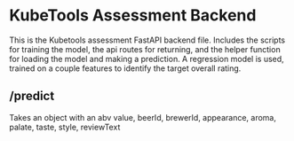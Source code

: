 # KubeTools Assessment Backend

This is the Kubetools assessment FastAPI backend file. Includes the scripts for training the model, the api routes for returning, and the helper function for loading the model and making a prediction. A regression model is used, trained on a couple features to identify the target overall rating.

## /predict
Takes an object with an abv value, beerId, brewerId, appearance, aroma, palate, taste, style, reviewText
